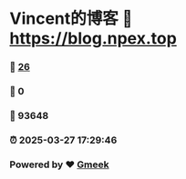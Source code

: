# Vincent的博客 :link: https://blog.npex.top 
### :page_facing_up: [26](https://blog.npex.top/tag.html) 
### :speech_balloon: 0 
### :hibiscus: 93648 
### :alarm_clock: 2025-03-27 17:29:46 
### Powered by :heart: [Gmeek](https://github.com/Meekdai/Gmeek)
